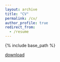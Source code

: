 ```yaml
---
layout: archive
title: "CV"
permalink: /cv/
author_profile: true
redirect_from:
  - /resume
---
```


{% include base_path %}

[download](https://rollingsu.github.io/files/CV-Zhaolong-Su.pdf)
